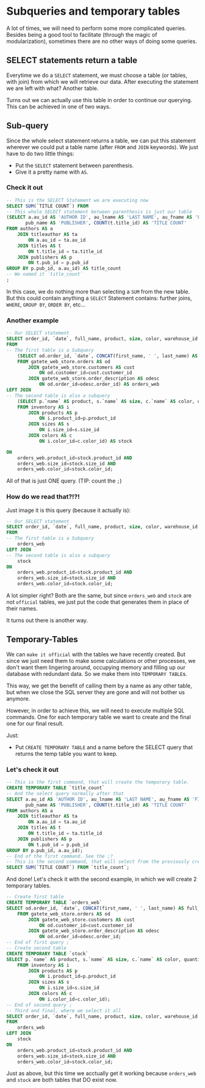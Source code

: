 # Subqueries and temporary tables

A lot of times, we will need to perform some more complicated queries. Besides being a good tool to facilitate (through the magic of modularization), sometimes there are no other ways of doing some queries.

## SELECT statements return a table

Everytime we do a `SELECT` statement, we must choose a table (or tables, with join) from which we will retrieve our data. After executing the statement we are left with what? Another table.

Turns out we can actually use this table in order to continue our querying. This can be achieved in one of two ways.

## Sub-query

Since the whole select statement returns a table, we can put this statement wherever we could put a table name (after `FROM` and `JOIN` keywords).
We just have to do two little things:

- Put the `SELECT` statement between parenthesis.
- Give it a pretty name with `AS`.

### Check it out

```sql
-- This is the SELECT Statement we are executing now
SELECT SUM(`TITLE COUNT`) FROM
-- This whole SELECT statement between parenthesis is just our table
(SELECT a.au_id AS 'AUTHOR ID', au_lname AS 'LAST NAME', au_fname AS 'FIRST NAME', 
	   pub_name AS 'PUBLISHER', COUNT(t.title_id) AS 'TITLE COUNT'
FROM authors AS a
	JOIN titleauthor AS ta
		ON a.au_id = ta.au_id
	JOIN titles AS t
		ON t.title_id = ta.title_id
	JOIN publishers AS p
		ON t.pub_id = p.pub_id
GROUP BY p.pub_id, a.au_id) AS title_count
-- We named it `title_count`
;
```

In this case, we do nothing more than selecting a `SUM` from the new table. But this could contain anything a `SELECT` Statement contains: further joins, `WHERE`, `GROUP BY`, `ORDER BY`, etc...

### Another example

```sql
-- Our SELECT statement
SELECT order_id, `date`, full_name, product, size, color, warehouse_id
FROM
-- The first table is a Subquery
	(SELECT od.order_id, `date`, CONCAT(first_name, ' ', last_name) AS full_name, product_id, color_id, size_id, quantity 
	FROM gatete_web_store.orders AS od
		JOIN gatete_web_store.customers AS cust
			ON od.customer_id=cust.customer_id
		JOIN gatete_web_store.order_description AS odesc
			ON od.order_id=odesc.order_id) AS orders_web
LEFT JOIN
-- The second table is also a subquery
	(SELECT p.`name` AS product, s.`name` AS size, c.`name` AS color, quantity , p.product_id, s.size_id, c.color_id, warehouse_id
	FROM inventory AS i
		JOIN products AS p
			ON i.product_id=p.product_id
		JOIN sizes AS s
			ON i.size_id=s.size_id
		JOIN colors AS c
			ON i.color_id=c.color_id) AS stock

ON
	orders_web.product_id=stock.product_id AND
    orders_web.size_id=stock.size_id AND
    orders_web.color_id=stock.color_id;
```

All of that is just ONE query. (TIP: count the `;`)

### How do we read that?!?!

Just image it is this query (because it actually is):

```sql
-- Our SELECT statement
SELECT order_id, `date`, full_name, product, size, color, warehouse_id
FROM
-- The first table is a Subquery
    orders_web
LEFT JOIN
-- The second table is also a subquery
	stock
ON
	orders_web.product_id=stock.product_id AND
    orders_web.size_id=stock.size_id AND
    orders_web.color_id=stock.color_id;
```

A lot simpler right? Both are the same, but since `orders_web` and `stock` are not `official` tables, we just put the code that generates them in place of their names.

It turns out there is another way.

## Temporary-Tables

We can `make it official` with the tables we have recently created. But since we just need them to make some calculations or other processes, we don't want them lingering around, occupying memory and filling up our database with redundant data. So we make them into `TEMPORARY TABLE`s.

This way, we get the benefit of calling them by a name as any other table, but when we close the SQL server they are gone and will not bother us anymore.

However, in order to achieve this, we will need to execute multiple SQL commands. One for each temporary table we want to create and the final one for our final result.

Just:
- Put `CREATE TEMPORARY TABLE` and a name before the SELECT query that returns the temp table you want to keep.

### Let's check it out

```sql
-- This is the first command, that will create the temporary table.
CREATE TEMPORARY TABLE `title_count`
-- And the select query normally after that
SELECT a.au_id AS 'AUTHOR ID', au_lname AS 'LAST NAME', au_fname AS 'FIRST NAME', 
	   pub_name AS 'PUBLISHER', COUNT(t.title_id) AS 'TITLE COUNT'
FROM authors AS a
	JOIN titleauthor AS ta
		ON a.au_id = ta.au_id
	JOIN titles AS t
		ON t.title_id = ta.title_id
	JOIN publishers AS p
		ON t.pub_id = p.pub_id
GROUP BY p.pub_id, a.au_id);
-- End of the first command. See the ;?
-- This is the second command, that will select from the previously created temp table.
SELECT SUM(`TITLE COUNT`) FROM `title_count`;
```

And done! Let's check it with the second example, in which we will create 2 temporary tables.

```sql
-- Create first table
CREATE TEMPORARY TABLE `orders_web`
SELECT od.order_id, `date`, CONCAT(first_name, ' ', last_name) AS full_name, product_id, color_id, size_id, quantity 
	FROM gatete_web_store.orders AS od
		JOIN gatete_web_store.customers AS cust
			ON od.customer_id=cust.customer_id
		JOIN gatete_web_store.order_description AS odesc
			ON od.order_id=odesc.order_id;
-- End of first query ;
-- Create second table
CREATE TEMPORARY TABLE `stock`
SELECT p.`name` AS product, s.`name` AS size, c.`name` AS color, quantity , p.product_id, s.size_id, c.color_id, warehouse_id
	FROM inventory AS i
		JOIN products AS p
			ON i.product_id=p.product_id
		JOIN sizes AS s
			ON i.size_id=s.size_id
		JOIN colors AS c
			ON i.color_id=c.color_id);
-- End of second query ;
-- Third and final, where we select it all
SELECT order_id, `date`, full_name, product, size, color, warehouse_id
FROM
    orders_web
LEFT JOIN
	stock
ON
	orders_web.product_id=stock.product_id AND
    orders_web.size_id=stock.size_id AND
    orders_web.color_id=stock.color_id;
```

Just as above, but this time we acctually get it working because `orders_web` and `stock` are both tables that DO exist now.